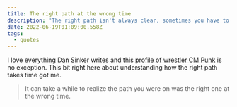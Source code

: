 ```yaml
---
title: The right path at the wrong time
description: "The right path isn't always clear, sometimes you have to go backwards to go forward"
date: 2022-06-19T01:09:00.558Z
tags:
  - quotes
---
```

I love everything Dan Sinker writes and [this profile of wrestler CM Punk](https://www.esquire.com/sports/a39008053/cm-punk-aew-profile/) is no exception. This bit right here about understanding how the right path takes time got me. 

> It can take a while to realize the path you were on was the right one at the wrong time.
